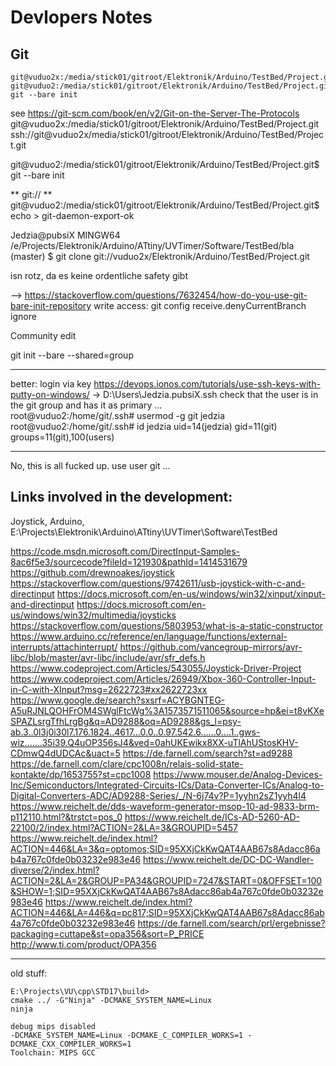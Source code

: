 # Devlopers Notes #

## Git ##

	git@vuduo2x:/media/stick01/gitroot/Elektronik/Arduino/TestBed/Project.git
	git@vuduo2:/media/stick01/gitroot/Elektronik/Arduino/TestBed/Project.git$ git --bare init
	
see https://git-scm.com/book/en/v2/Git-on-the-Server-The-Protocols
git@vuduo2x:/media/stick01/gitroot/Elektronik/Arduino/TestBed/Project.git
ssh://git@vuduo2x/media/stick01/gitroot/Elektronik/Arduino/TestBed/Project.git



git@vuduo2:/media/stick01/gitroot/Elektronik/Arduino/TestBed/Project.git$ git --bare init


** git:// ** 
git@vuduo2:/media/stick01/gitroot/Elektronik/Arduino/TestBed/Project.git$ echo > git-daemon-export-ok

Jedzia@pubsiX MINGW64 /e/Projects/Elektronik/Arduino/ATtiny/UVTimer/Software/TestBed/bla (master)
$ git clone git://vuduo2x/Elektronik/Arduino/TestBed/Project.git

isn rotz, da es keine ordentliche safety gibt

--> https://stackoverflow.com/questions/7632454/how-do-you-use-git-bare-init-repository
write access: 
git config receive.denyCurrentBranch ignore

Community edit

git init --bare --shared=group
	
****
better:
login via key
https://devops.ionos.com/tutorials/use-ssh-keys-with-putty-on-windows/
-> D:\Users\Jedzia.pubsiX\.ssh
check that the user is in the git group and has it as primary ... 	
	root@vuduo2:/home/git/.ssh# usermod -g git jedzia
	root@vuduo2:/home/git/.ssh# id jedzia
		uid=14(jedzia) gid=11(git) groups=11(git),100(users)	

***
No, this is all fucked up. use user git ...

## Links involved in the development: ##

Joystick, Arduino, E:\Projects\Elektronik\Arduino\ATtiny\UVTimer\Software\TestBed

https://code.msdn.microsoft.com/DirectInput-Samples-8ac6f5e3/sourcecode?fileId=121930&pathId=1414531679
https://github.com/drewnoakes/joystick
https://stackoverflow.com/questions/9742611/usb-joystick-with-c-and-directinput
https://docs.microsoft.com/en-us/windows/win32/xinput/xinput-and-directinput
https://docs.microsoft.com/en-us/windows/win32/multimedia/joysticks
https://stackoverflow.com/questions/5803953/what-is-a-static-constructor
https://www.arduino.cc/reference/en/language/functions/external-interrupts/attachinterrupt/
https://github.com/vancegroup-mirrors/avr-libc/blob/master/avr-libc/include/avr/sfr_defs.h
https://www.codeproject.com/Articles/543055/Joystick-Driver-Project
https://www.codeproject.com/Articles/26949/Xbox-360-Controller-Input-in-C-with-XInput?msg=2622723#xx2622723xx
https://www.google.de/search?sxsrf=ACYBGNTEG-A5uRJNLQOHFrOM4SWglFtcWg%3A1573571511065&source=hp&ei=t8vKXeSPAZLsrgTfhLrgBg&q=AD9288&oq=AD9288&gs_l=psy-ab.3..0l3j0i30l7.176.1824..4617...0.0..0.97.542.6......0....1..gws-wiz.......35i39.Q4uOP356sJ4&ved=0ahUKEwikx8XX-uTlAhUStosKHV-CDmwQ4dUDCAc&uact=5
https://de.farnell.com/search?st=ad9288
https://de.farnell.com/clare/cpc1008n/relais-solid-state-kontakte/dp/1653755?st=cpc1008
https://www.mouser.de/Analog-Devices-Inc/Semiconductors/Integrated-Circuits-ICs/Data-Converter-ICs/Analog-to-Digital-Converters-ADC/AD9288-Series/_/N-6j74v?P=1yyhn2sZ1yyh4l4
https://www.reichelt.de/dds-waveform-generator-msop-10-ad-9833-brm-p112110.html?&trstct=pos_0
https://www.reichelt.de/ICs-AD-5260-AD-22100/2/index.html?ACTION=2&LA=3&GROUPID=5457
https://www.reichelt.de/index.html?ACTION=446&LA=3&q=optomos;SID=95XXjCkKwQAT4AAB67s8Adacc86ab4a767c0fde0b03232e983e46
https://www.reichelt.de/DC-DC-Wandler-diverse/2/index.html?ACTION=2&LA=2&GROUP=PA34&GROUPID=7247&START=0&OFFSET=100&SHOW=1;SID=95XXjCkKwQAT4AAB67s8Adacc86ab4a767c0fde0b03232e983e46
https://www.reichelt.de/index.html?ACTION=446&LA=446&q=pc817;SID=95XXjCkKwQAT4AAB67s8Adacc86ab4a767c0fde0b03232e983e46
https://de.farnell.com/search/prl/ergebnisse?packaging=cuttape&st=opa356&sort=P_PRICE
http://www.ti.com/product/OPA356

-------------------------------------------------------------------------
old stuff:


    E:\Projects\VU\cpp\STD17\build>
    cmake ../ -G"Ninja" -DCMAKE_SYSTEM_NAME=Linux
    ninja
    
    debug mips disabled
    -DCMAKE_SYSTEM_NAME=Linux -DCMAKE_C_COMPILER_WORKS=1 -DCMAKE_CXX_COMPILER_WORKS=1
    Toolchain: MIPS GCC